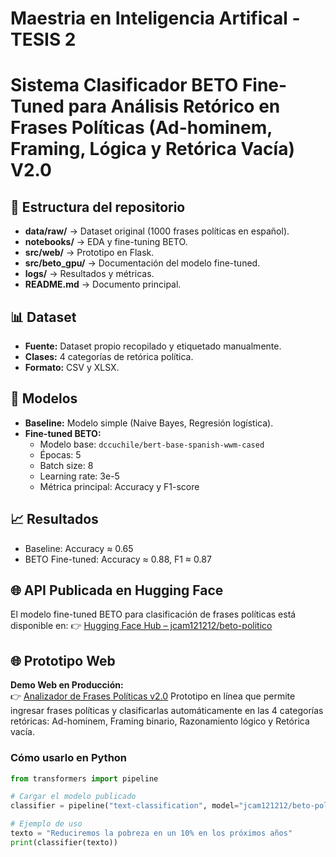 # Maestria en Inteligencia Artifical - TESIS 2
# Sistema Clasificador BETO Fine-Tuned para Análisis Retórico en Frases Políticas (Ad-hominem, Framing, Lógica y Retórica Vacía) V2.0

## 📂 Estructura del repositorio
- **data/raw/** → Dataset original (1000 frases políticas en español).
- **notebooks/** → EDA y fine-tuning BETO.
- **src/web/** → Prototipo en Flask.
- **src/beto_gpu/** → Documentación del modelo fine-tuned.
- **logs/** → Resultados y métricas.
- **README.md** → Documento principal.

## 📊 Dataset
- **Fuente:** Dataset propio recopilado y etiquetado manualmente.
- **Clases:** 4 categorías de retórica política.
- **Formato:** CSV y XLSX.

## 🧠 Modelos
- **Baseline:** Modelo simple (Naive Bayes, Regresión logística).
- **Fine-tuned BETO:**  
  - Modelo base: `dccuchile/bert-base-spanish-wwm-cased`  
  - Épocas: 5  
  - Batch size: 8  
  - Learning rate: 3e-5  
  - Métrica principal: Accuracy y F1-score  

## 📈 Resultados
- Baseline: Accuracy ≈ 0.65  
- BETO Fine-tuned: Accuracy ≈ 0.88, F1 ≈ 0.87  

## 🌐 API Publicada en Hugging Face
El modelo fine-tuned BETO para clasificación de frases políticas está disponible en:
👉 [Hugging Face Hub – jcam121212/beto-politico](https://huggingface.co/jcam121212/beto-politico)

## 🌐 Prototipo Web
 **Demo Web en Producción:**  
👉 [Analizador de Frases Políticas v2.0](https://www.elneto.ai/analizador.html)
Prototipo en línea que permite ingresar frases políticas y clasificarlas automáticamente en las 4 categorías retóricas: 
Ad-hominem, Framing binario, Razonamiento lógico y Retórica vacía.

### Cómo usarlo en Python
```python
from transformers import pipeline

# Cargar el modelo publicado
classifier = pipeline("text-classification", model="jcam121212/beto-politico")

# Ejemplo de uso
texto = "Reduciremos la pobreza en un 10% en los próximos años"
print(classifier(texto))
